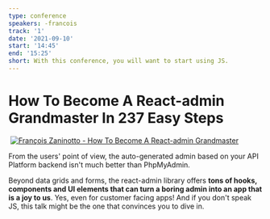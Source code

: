 ```yaml
---
type: conference
speakers: -francois
track: '1'
date: '2021-09-10'
start: '14:45'
end: '15:25'
short: With this conference, you will want to start using JS.
---
```


# How To Become A React-admin Grandmaster In 237 Easy Steps
​
[![François Zaninotto - How To Become A React-admin Grandmaster](https://img.youtube.com/vi/3m5An-s0r-k/0.jpg)](https://www.youtube.com/watch?v=3m5An-s0r-k&list=PL3hoUDjLa7eSo7-CAyiirYfhJe4h_Wxs4&index=8)

From the users' point of view, the auto-generated admin based on your API Platform backend isn't much better than PhpMyAdmin.

Beyond data grids and forms, the react-admin library offers **tons of hooks, components and UI elements that can turn a boring admin into an app that is a joy to us**. Yes, even for customer facing apps! And if you don't speak JS, this talk might be the one that convinces you to dive in.
